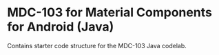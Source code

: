 # MDC-103 for Material Components for Android (Java)

Contains starter code structure for the MDC-103 Java codelab.
